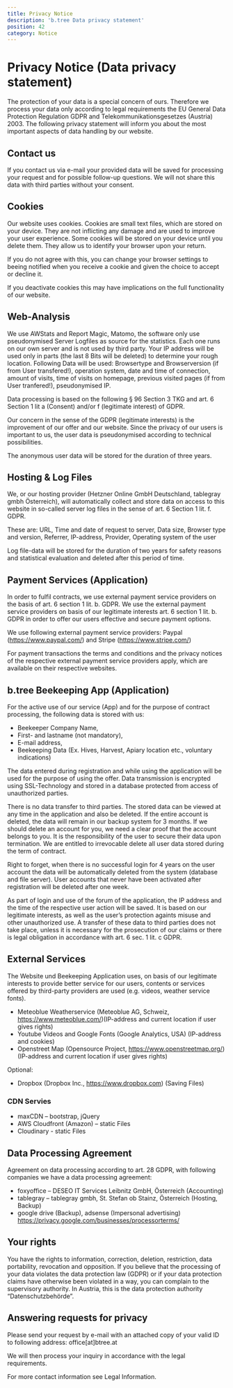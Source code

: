 ```yaml
---
title: Privacy Notice
description: 'b.tree Data privacy statement'
position: 42
category: Notice
---
```


# Privacy Notice (Data privacy statement)

The protection of your data is a special concern of ours. Therefore we process your data only according to legal requirements the EU General Data Protection Regulation GDPR and Telekommunikationsgesetzes (Austria) 2003. The following privacy statement will inform you about the most important aspects of data handling by our website.

## Contact us

If you contact us via e-mail your provided data will be saved for processing your request and for possible follow-up questions. We will not share this data with third parties without your consent.

## Cookies

Our website uses cookies. Cookies are small text files, which are stored on your device. They are not inflicting any damage and are used to improve your user experience. Some cookies will be stored on your device until you delete them. They allow us to identify your browser upon your return.

If you do not agree with this, you can change your browser settings to beeing notified when you receive a cookie and given the choice to accept or decline it.

If you deactivate cookies this may have implications on the full functionality of our website.

## Web-Analysis

We use AWStats and Report Magic, Matomo, the software only use pseudonymised Server Logfiles as source for the statistics. Each one runs on our own server and is not used by third party.
Your IP address will be used only in parts (the last 8 Bits will be deleted) to determine your rough location.
Following Data will be used: Browsertype and Browserversion (if from User transfered!), operation system, date and time of connection, amount of visits, time of visits on homepage, previous visited pages (if from User tranfered!), pseudonymised IP.

Data processing is based on the following § 96 Section 3 TKG and art. 6 Section 1 lit a (Consent) and/or f (legitimate interest) of GDPR.

Our concern in the sense of the GDPR (legitimate interests) is the improvement of our offer and our website. Since the privacy of our users is important to us, the user data is pseudonymised according to technical possibilities.

The anonymous user data will be stored for the duration of three years.

## Hosting & Log Files

We, or our hosting provider (Hetzner Online GmbH Deutschland, tablegray gmbh Österreich), will automatically collect and store data on access to this website in so-called server log files in the sense of art. 6 Section 1 lit. f. GDPR.

These are: URL, Time and date of request to server, Data size, Browser type and version, Referrer, IP-address, Provider, Operating system of the user

Log file-data will be stored for the duration of two years for safety reasons and statistical evaluation and deleted after this period of time.

## Payment Services (Application)

In order to fulfil contracts, we use external payment service providers on the basis of art. 6 section 1 lit. b. GDPR. We use the external payment service providers on basis of our legitimate interests art. 6 section 1 lit. b. GDPR in order to offer our users effective and secure payment options.

We use following external payment service providers: Paypal (https://www.paypal.com/) and Stripe (https://www.stripe.com/)

For payment transactions the terms and conditions and the privacy notices of the respective external payment service providers apply, which are available on their respective websites.

## b.tree Beekeeping App (Application)

For the active use of our service (App) and for the purpose of contract processing, the following data is stored with us:

- Beekeeper Company Name,
- First- and lastname (not mandatory),
- E-mail address,
- Beekeeping Data (Ex. Hives, Harvest, Apiary location etc., voluntary indications)

The data entered during registration and while using the application will be used for the purpose of using the offer. Data transmission is encrypted using SSL-Technology and stored in a database protected from access of unauthorized parties.

There is no data transfer to third parties. The stored data can be viewed at any time in the application and also be deleted. If the entire account is deleted, the data will remain in our backup system for 3 months. If we should delete an account for you, we need a clear proof that the account belongs to you. It is the responsibility of the user to secure their data upon termination. We are entitled to irrevocable delete all user data stored during the term of contract.

Right to forget, when there is no successful login for 4 years on the user account the data will be automatically deleted from the system (database and file server). User accounts that never have been activated after registration will be deleted after one week.

As part of login and use of the forum of the application, the IP address and the time of the respective user action will be saved. It is based on our legitimate interests, as well as the user’s protection againts misuse and other unauthorized use. A transfer of these data to third parties does not take place, unless it is necessary for the prosecution of our claims or there is legal obligation in accordance with art. 6 sec. 1 lit. c GDPR.

## External Services

The Website und Beekeeping Application uses, on basis of our legitimate interests to provide better service for our users, contents or services offered by third-party providers are used (e.g. videos, weather service fonts).

- Meteoblue Weatherservice (Meteoblue AG, Schweiz, https://www.meteoblue.com/)(IP-address and current location if user gives rights)
- Youtube Videos and Google Fonts (Google Analytics, USA) (IP-address and cookies)
- Openstreet Map (Opensource Project, https://www.openstreetmap.org/) (IP-address and current location if user gives rights)

Optional:

- Dropbox (Dropbox Inc., https://www.dropbox.com) (Saving Files)

### CDN Servies

- maxCDN – bootstrap, jQuery
- AWS Cloudfront (Amazon) – static Files
- Cloudinary - static Files

## Data Processing Agreement

Agreement on data processing according to art. 28 GDPR, with following companies we have a data processing agreement:

- foxyoffice – DESEO IT Services Leibnitz GmbH, Österreich (Accounting)
- tablegray – tablegray gmbh, St. Stefan ob Stainz, Österreich (Hosting, Backup)
- google drive (Backup), adsense (Impersonal advertising) https://privacy.google.com/businesses/processorterms/

## Your rights

You have the rights to information, correction, deletion, restriction, data portability, revocation and opposition. If you believe that the processing of your data violates the data protection law (GDPR) or if your data protection claims have otherwise been violated in a way, you can complain to the supervisory authority. In Austria, this is the data protection authority “Datenschutzbehörde”.

## Answering requests for privacy

Please send your request by e-mail with an attached copy of your valid ID to following address: office[at]btree.at

We will then process your inquiry in accordance with the legal requirements.

For more contact information see Legal Information.
